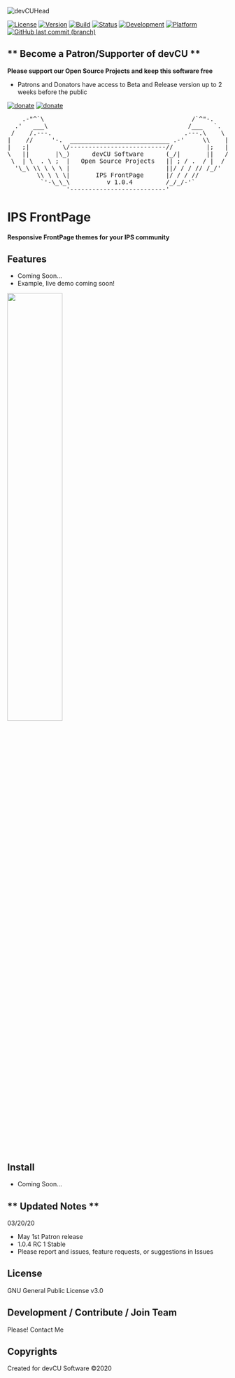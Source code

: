 ![devCUHead](https://www.devcu.com/mediasrc/github-banner.png?V=1.0)

[![License](https://img.shields.io/badge/License-GNUv3-important.svg)](https://github.com/devCU/IPS-FrontPage/blob/master/LICENSE)
[![Version](https://img.shields.io/badge/Version-1.0.4-ff69b4.svg)](https://www.devcu.com/devcu-tracker/)
[![Build](https://img.shields.io/badge/Build-RC.1-yellow.svg)](https://www.devcu.com/devcu-tracker/)
[![Status](https://img.shields.io/badge/Status-Stable-success.svg)](https://www.devcu.com/devcu-tracker/)
[![Development](https://img.shields.io/badge/Development-Active-success.svg)](https://www.devcu.com/devcu-tracker/)
[![Platform](https://img.shields.io/badge/Platform-IPS4.4+-blue.svg)](https://www.devcu.com/devcu-tracker/)
[![GitHub last commit (branch)](https://img.shields.io/github/last-commit/devCU/IPS-FrontPage/development.svg)](https://www.devcu.com/devcu-tracker/)

## ** Become a Patron/Supporter of devCU **
	
**Please support our Open Source Projects and keep this software free**

- Patrons and Donators have access to Beta and Release version up to 2 weeks before the public

[![donate](https://www.devcu.com/mediasrc/patronize_devcu.png)](https://www.patreon.com/devcu/) [![donate](https://www.devcu.com/mediasrc/support_devcu.png?v=1)](https://www.devcu.com/clients/donations/)
    
<pre>
    .-"^`\                                        /`^"-.
  .'   ___\                                      /___   `.
 /    /.---.                                    .---.\    \
|    //     '-.  ___________________________ .-'     \\    |
|   ;|         \/--------------------------//         |;   |
\   ||       |\_)      devCU Software      (_/|       ||   /
 \  | \  . \ ;  |   Open Source Projects   || ; / .  / |  /
  '\_\ \\ \ \ \ |                          ||/ / / // /_/'
        \\ \ \ \|       IPS FrontPage      |/ / / //
         `'-\_\_\          v 1.0.4         /_/_/-'`
                '--------------------------'
</pre>

# IPS FrontPage

#### Responsive FrontPage themes for your IPS community

## Features

- Coming Soon...
- Example, live demo coming soon!


<img src="https://www.devcu.com/mediasrc/FrontPage.PNG?V=1.1" width="50%"></img>


## Install

- Coming Soon...

## ** Updated Notes **

03/20/20

- May 1st Patron release
- 1.0.4 RC 1 Stable
- Please report and issues, feature requests, or suggestions in Issues


## License

GNU General Public License v3.0

## Development / Contribute / Join Team

Please! Contact Me

## Copyrights

Created for devCU Software ©2020
